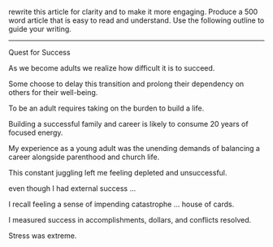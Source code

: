 rewrite this article for clarity and to make it more engaging. Produce a 500 word article that is easy to read and understand. Use the following outline to guide your writing.

---


Quest for Success

As we become adults we realize how difficult it is to succeed.

Some choose to delay this transition and prolong their dependency on others for their well-being.

To be an adult requires taking on the burden to build a life.

Building a successful family and career is likely to consume 20 years of focused energy.

My experience as a young adult was the unending demands of balancing a career alongside parenthood and church life.

This constant juggling left me feeling depleted and unsuccessful.

even though I had external success ...

I recall feeling a sense of impending catastrophe ... house of cards.

I measured success in accomplishments, dollars, and conflicts resolved.

Stress was extreme.


